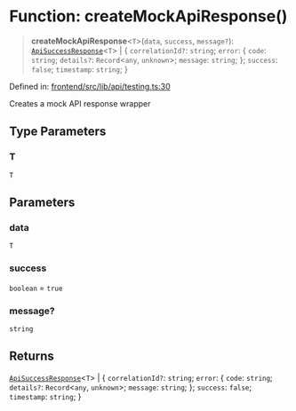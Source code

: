# Function: createMockApiResponse()

> **createMockApiResponse**\<`T`\>(`data`, `success`, `message?`): [`ApiSuccessResponse`](../../../../types/api/type-aliases/ApiSuccessResponse.md)\<`T`\> \| \{ `correlationId?`: `string`; `error`: \{ `code`: `string`; `details?`: `Record`\<`any`, `unknown`\>; `message`: `string`; \}; `success`: `false`; `timestamp`: `string`; \}

Defined in: [frontend/src/lib/api/testing.ts:30](https://github.com/lsendel/sass/blob/ca8b2b87627589617e0de57047e1f50d53e78078/frontend/src/lib/api/testing.ts#L30)

Creates a mock API response wrapper

## Type Parameters

### T

`T`

## Parameters

### data

`T`

### success

`boolean` = `true`

### message?

`string`

## Returns

[`ApiSuccessResponse`](../../../../types/api/type-aliases/ApiSuccessResponse.md)\<`T`\> \| \{ `correlationId?`: `string`; `error`: \{ `code`: `string`; `details?`: `Record`\<`any`, `unknown`\>; `message`: `string`; \}; `success`: `false`; `timestamp`: `string`; \}
